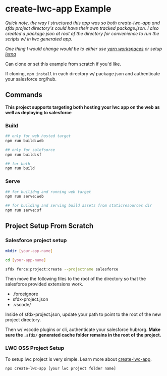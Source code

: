 # create-lwc-app Example

_Quick note, the way I structured this app was so both create-lwc-app and sfdx project directory's could have their own tracked package.json. I also created a package.json at root of the directory for convenience to run the scripts w/ in lwc generated app._

_One thing I would change would be to either use [yarn workspaces](https://classic.yarnpkg.com/en/docs/cli/workspace#search) or setup [lerna](https://lerna.js.org/)_

Can clone or set this example from scratch if you'd like.

If cloning, `npm install` in each directory w/ package.json and authenticate your salesforce org/hub.

## Commands

**This project supports targeting both hosting your lwc app on the web as well as deploying to salesforce**

### Build

```bash
## only for web hosted target
npm run build:web

## only for salefsorce
npm run build:sf

## for both
npm run build
```

### Serve

```bash
## for builidng and running web target
npm run serve:web

## for building and serving build assets from staticresources dir
npm run serve:sf
```

## Project Setup From Scratch

### Salesforce project setup

```bash
mkdir [your-app-name]
```

```bash
cd [your-app-name]
```

```bash
sfdx force:project:create --projectname salesforce
```

Then move the following files to the root of the directory so that the salesforce
provided extensions work.

- .forceignore
- sfdx-project.json
- .vscode/

Inside of sfdx-project.json, update your path to point to the root of the new project directory.

Then w/ vscode plugins or cli, authenticate your salesforce hub/org. **Make sure the `.sfdx/` generated cache folder remains in the root of the project.**

### LWC OSS Project Setup

To setup lwc project is very simple. Learn more about [create-lwc-app](https://github.com/muenzpraeger/create-lwc-app).

```bash
npx create-lwc-app [your lwc project folder name]
```
